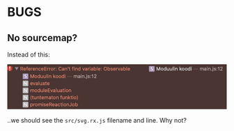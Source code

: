 # BUGS


## No sourcemap?

Instead of this:

![](.images/no-source.png)

..we should see the `src/svg.rx.js` filename and line. Why not?

